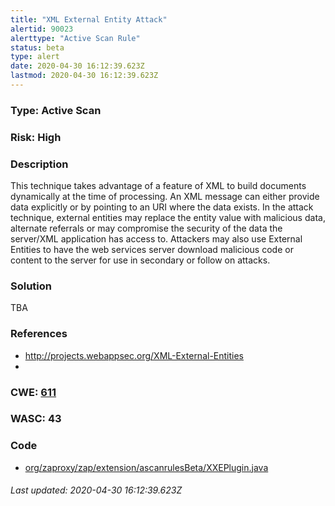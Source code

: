 ```yaml
---
title: "XML External Entity Attack"
alertid: 90023
alerttype: "Active Scan Rule"
status: beta
type: alert
date: 2020-04-30 16:12:39.623Z
lastmod: 2020-04-30 16:12:39.623Z
---
```

### Type: Active Scan

### Risk: High

### Description

This technique takes advantage of a feature of XML to build documents dynamically at the time of processing. An XML message can either provide data explicitly or by pointing to an URI where the data exists. In the attack technique, external entities may replace the entity value with malicious data, alternate referrals or may compromise the security of the data the server/XML application has access to.
	Attackers may also use External Entities to have the web services server download malicious code or content to the server for use in secondary or follow on attacks.

### Solution

TBA

### References

* http://projects.webappsec.org/XML-External-Entities
* 

### CWE: [611](https://cwe.mitre.org/data/definitions/611.html)

### WASC:  43

### Code

 * [org/zaproxy/zap/extension/ascanrulesBeta/XXEPlugin.java](https://github.com/zaproxy/zap-extensions/blob/master/addOns/ascanrulesBeta/src/main/java/org/zaproxy/zap/extension/ascanrulesBeta/XXEPlugin.java)

###### Last updated: 2020-04-30 16:12:39.623Z
